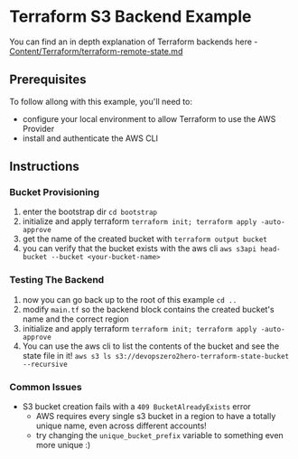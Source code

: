 # Terraform S3 Backend Example 

You can find an in depth explanation of Terraform backends here -  [Content/Terraform/terraform-remote-state.md](Content/Terraform/terraform-remote-state.md)

## Prerequisites

To follow allong with this example, you'll need to:
- configure your local environment to allow Terraform to use the AWS Provider
- install and authenticate the AWS CLI

## Instructions

### Bucket Provisioning
1. enter the bootstrap dir `cd bootstrap`
2. initialize and apply terraform `terraform init; terraform apply -auto-approve`
3. get the name of the created bucket with `terraform output bucket`
3. you can verify that the bucket exists with the aws cli `aws s3api head-bucket --bucket <your-bucket-name>`

### Testing The Backend
1. now you can go back up to the root of this example `cd ..`
2. modify `main.tf` so the backend block contains the created bucket's name and the correct region
2. initialize and apply terraform `terraform init; terraform apply -auto-approve`
3. You can use the aws cli to list the contents of the bucket and see the state file in it! `aws s3 ls s3://devopszero2hero-terraform-state-bucket --recursive`


### Common Issues

- S3 bucket creation fails with a `409 BucketAlreadyExists` error
   - AWS requires every single s3 bucket in a region to have a totally unique name, even across different accounts! 
   - try changing the `unique_bucket_prefix` variable to something even more unique :)  




